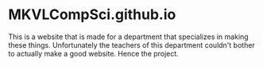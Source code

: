 MKVLCompSci.github.io
=====================
This is a website that is made for a department that specializes in making these things. Unfortunately
the teachers of this department couldn't bother to actually make a good website. Hence the project.
